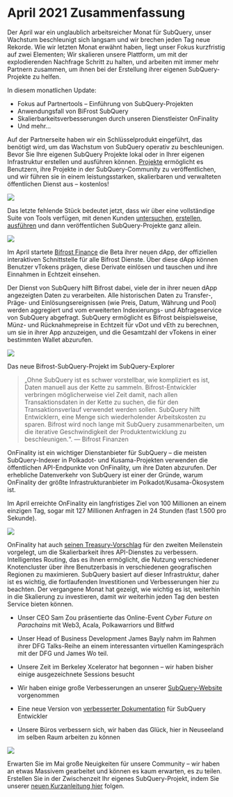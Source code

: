 # April 2021 Zusammenfassung

Der April war ein unglaublich arbeitsreicher Monat für SubQuery, unser Wachstum beschleunigt sich langsam und wir brechen jeden Tag neue Rekorde. Wie wir letzten Monat erwähnt haben, liegt unser Fokus kurzfristig auf zwei Elementen; Wir skalieren unsere Plattform, um mit der explodierenden Nachfrage Schritt zu halten, und arbeiten mit immer mehr Partnern zusammen, um ihnen bei der Erstellung ihrer eigenen SubQuery-Projekte zu helfen.

In diesem monatlichen Update:

-   Fokus auf Partnertools – Einführung von SubQuery-Projekten
-   Anwendungsfall von BiFrost SubQuery
-   Skalierbarkeitsverbesserungen durch unseren Dienstleister OnFinality
-   Und mehr…

Auf der Partnerseite haben wir ein Schlüsselprodukt eingeführt, das benötigt wird, um das Wachstum von SubQuery operativ zu beschleunigen. Bevor Sie Ihre eigenen SubQuery Projekte lokal oder in Ihrer eigenen Infrastruktur erstellen und ausführen können. [Projekte](https://project.subquery.network/) ermöglicht es Benutzern, ihre Projekte in der SubQuery-Community zu veröffentlichen, und wir führen sie in einem leistungsstarken, skalierbaren und verwalteten öffentlichen Dienst aus – kostenlos!

![](https://miro.medium.com/max/1400/0*zZkmiEq5g2BbAxfl)

Das letzte fehlende Stück bedeutet jetzt, dass wir über eine vollständige Suite von Tools verfügen, mit denen Kunden [untersuchen](https://explorer.subquery.network/), [erstellen](https://doc.subquery.network/quickstart.html), [ ausführen](https://doc.subquery.network/run/indexing_query.html) und dann veröffentlichen SubQuery-Projekte ganz allein.

![](https://miro.medium.com/max/1400/0*pDQgyo3phe2ZcMml)

Im April startete [Bifrost Finance](https://bifrost.finance/) die Beta ihrer neuen dApp, der offiziellen interaktiven Schnittstelle für alle Bifrost Dienste. Über diese dApp können Benutzer vTokens prägen, diese Derivate einlösen und tauschen und ihre Einnahmen in Echtzeit einsehen.

Der Dienst von SubQuery hilft Bifrost dabei, viele der in ihrer neuen dApp angezeigten Daten zu verarbeiten. Alle historischen Daten zu Transfer-, Präge- und Einlösungsereignissen (wie Preis, Datum, Währung und Pool) werden aggregiert und vom erweiterten Indexierungs- und Abfrageservice von SubQuery abgefragt. SubQuery ermöglicht es Bifrost beispielsweise, Münz- und Rücknahmepreise in Echtzeit für vDot und vEth zu berechnen, um sie in ihrer App anzuzeigen, und die Gesamtzahl der vTokens in einer bestimmten Wallet abzurufen.

![](https://miro.medium.com/max/1400/0*heWoX8Kw1nm1iYd9)

Das neue Bifrost-SubQuery-Projekt im SubQuery-Explorer

> „Ohne SubQuery ist es schwer vorstellbar, wie kompliziert es ist, Daten manuell aus der Kette zu sammeln. Bifrost-Entwickler verbringen möglicherweise viel Zeit damit, nach allen Transaktionsdaten in der Kette zu suchen, die für den Transaktionsverlauf verwendet werden sollen. SubQuery hilft Entwicklern, eine Menge sich wiederholender Arbeitskosten zu sparen. Bifrost wird noch lange mit SubQuery zusammenarbeiten, um die iterative Geschwindigkeit der Produktentwicklung zu beschleunigen.“. — Bifrost Finanzen

OnFinality ist ein wichtiger Dienstanbieter für SubQuery – die meisten SubQuery-Indexer in Polkadot- und Kusama-Projekten verwenden die öffentlichen API-Endpunkte von OnFinality, um ihre Daten abzurufen. Der erhebliche Datenverkehr von SubQuery ist einer der Gründe, warum OnFinality der größte Infrastrukturanbieter im Polkadot/Kusama-Ökosystem ist.

Im April erreichte OnFinality ein langfristiges Ziel von 100 Millionen an einem einzigen Tag, sogar mit 127 Millionen Anfragen in 24 Stunden (fast 1.500 pro Sekunde).

![](https://miro.medium.com/max/1400/0*FLq4vXluI9CTiBQ8)

OnFinality hat auch [seinen Treasury-Vorschlag](https://kusama.polkassembly.io/treasury/72) für den zweiten Meilenstein vorgelegt, um die Skalierbarkeit ihres API-Dienstes zu verbessern. Intelligentes Routing, das es ihnen ermöglicht, die Nutzung verschiedener Knotencluster über ihre Benutzerbasis in verschiedenen geografischen Regionen zu maximieren. SubQuery basiert auf dieser Infrastruktur, daher ist es wichtig, die fortlaufenden Investitionen und Verbesserungen hier zu beachten. Der vergangene Monat hat gezeigt, wie wichtig es ist, weiterhin in die Skalierung zu investieren, damit wir weiterhin jeden Tag den besten Service bieten können.

-   Unser CEO Sam Zou präsentierte das Online-Event _Cyber Future on Parachains_ mit Web3, Acala, Polkawarriors und Bitfwd

-   Unser Head of Business Development James Bayly nahm im Rahmen ihrer DFG Talks-Reihe an einem interessanten virtuellen Kamingespräch mit der DFG und James Wo teil.

-   Unsere Zeit im Berkeley Xcelerator hat begonnen – wir haben bisher einige ausgezeichnete Sessions besucht
-   Wir haben einige große Verbesserungen an unserer [SubQuery-Website](https://subquery.network/) vorgenommen
-   Eine neue Version von [verbesserter Dokumentation](https://doc.subquery.network/) für SubQuery Entwickler
-   Unsere Büros verbessern sich, wir haben das Glück, hier in Neuseeland im selben Raum arbeiten zu können

![](https://miro.medium.com/max/1400/0*cOsJ2TLa4yqpY0Ig)

Erwarten Sie im Mai große Neuigkeiten für unsere Community – wir haben an etwas Massivem gearbeitet und können es kaum erwarten, es zu teilen. Erstellen Sie in der Zwischenzeit Ihr eigenes SubQuery-Projekt, indem Sie unserer [neuen Kurzanleitung hier](https://doc.subquery.network/quickstart.html) folgen.
